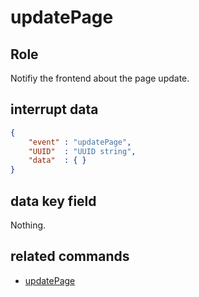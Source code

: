 # updatePage
## Role
 Notifiy the frontend about the page update.

## interrupt data 
```json
{
    "event" : "updatePage",
    "UUID"  : "UUID string",
    "data"  : { }
}
```

## data key field
 Nothing.


## related commands
- [updatePage](../basicCommand/updatePage.md)

